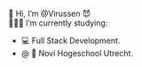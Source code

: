 👋 Hi, I’m @Virussen 😈 <br>
👨🏼‍🎓 I’m currently studying:
 - 💻 Full Stack Development. 
 - @ 🏦 Novi Hogeschool Utrecht.


<!---
Virussen/Virussen is a ✨ special ✨ repository because its `README.md` (this file) appears on your GitHub profile.
You can click the Preview link to take a look at your changes.
--->
